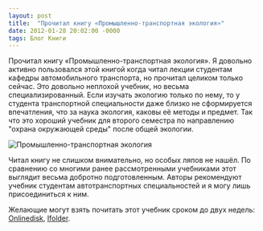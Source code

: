```yaml
---
layout: post
title:  "Прочитал книгу «Промышленно-транспортная экология»"
date: 2012-01-28 20:02:00 -0000
tags: Блог Книги
---
```


Прочитал книгу «Промышленно-транспортная экология». Я довольно активно пользовался этой книгой когда читал лекции студентам кафедры автомобильного транспорта, но прочитал целиком только сейчас. Это довольно неплохой учебник, но весьма специализированный. Если изучать экологию только по нему, то у студента транспортной специальности даже близко не сформируется впечатления, что за наука экология, каковы её методы и предмет. Так что это хороший учебник для второго семестра по направлению "охрана окружающей среды" после общей экологии.

![Промышленно-транспортная экология](https://res.cloudinary.com/dlqc5rp9l/image/upload/v1648379017/covers/promyshlenno-transportnaj_title_ly3tmu.jpg)

Читал книгу не слишком внимательно, но особых ляпов не нашёл. По сравнению со многими ранее рассмотренными учебниками этот выглядит весьма добротно подготовленным. Авторы рекомендуют учебник студентам автотранспортных специальностей и я могу лишь присоединиться к ним. 

Желающие могут взять почитать этот учебник сроком до двух недель: <a href="http://www.onlinedisk.ru/file/814216/">Onlinedisk</a>, <a href="http://infanata.ifolder.ru/28357578">Ifolder</a>.